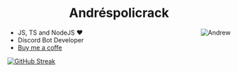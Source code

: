 
<h1 align='center'>Andréspolicrack</h1>

<a align="right" href="https://discord.com/users/500739289462603805" target="blank"><img align="right" src="https://lanyard.cnrad.dev/api/500739289462603805?borderRadius=20px&hideDiscrim=true&idleMessage=Maybe%20sleeping%20🌙" alt="Andrew"/></a>

- JS, TS and NodeJS ❤️
- Discord Bot Developer
- <a href="https://www.buymeacoffee.com/andrewes">Buy me a coffe</a>

[![GitHub Streak](https://github-readme-streak-stats.herokuapp.com?user=Andrew&theme=dark&hide_border=true&locale=es&date_format=n%2Fj%5B%2FY%5D)](https://git.io/streak-stats)

